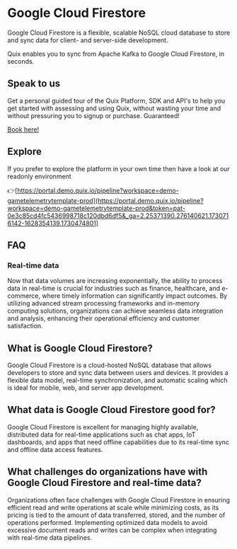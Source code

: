 <!--[tech-name]-->
# Google Cloud Firestore

<!--[blurb-about-tech]-->
Google Cloud Firestore is a flexible, scalable NoSQL cloud database to store and sync data for client- and server-side development.

Quix enables you to sync from Apache Kafka <span id="to_or_from">to</span> <span id="techname">Google Cloud Firestore</span>, in seconds.

## Speak to us

Get a personal guided tour of the Quix Platform, SDK and API's to help you get started with assessing and using Quix, without wasting your time and without pressuring you to signup or purchase. Guaranteed!

[Book here!](https://share.hsforms.com/1iW0TmZzKQMChk0lxd_tGiw4yjw2?__hstc=175542013.19c333c2ae8002be5fbc6a17a447e442.1730474801833.1730474801833.1730716142494.2&__hssc=175542013.2.1730716142494&__hsfp=3927774151)


## Explore

If you prefer to explore the platform in your own time then have a look at our readonly environment

👉[https://portal.demo.quix.io/pipeline?workspace=demo-gametelemetrytemplate-prod](https://portal.demo.quix.io/pipeline?workspace=demo-gametelemetrytemplate-prod&token=pat-0e3c85cd4fc5436998718c120dbd6df5&_ga=2.25371390.276140621.1730716142-1628354139.1730474801)


## FAQ

### Real-time data

Now that data volumes are increasing exponentially, the ability to process data in real-time is crucial for industries such as finance, healthcare, and e-commerce, where timely information can significantly impact outcomes. By utilizing advanced stream processing frameworks and in-memory computing solutions, organizations can achieve seamless data integration and analysis, enhancing their operational efficiency and customer satisfaction.

## What is <span id="techname">Google Cloud Firestore</span>?

<!--[tech-seo-text]-->
Google Cloud Firestore is a cloud-hosted NoSQL database that allows developers to store and sync data between users and devices. It provides a flexible data model, real-time synchronization, and automatic scaling which is ideal for mobile, web, and server app development.

## What data is <span id="techname">Google Cloud Firestore</span> good for?

<!--[tech-data-seo-text]-->
Google Cloud Firestore is excellent for managing highly available, distributed data for real-time applications such as chat apps, IoT dashboards, and apps that need offline capabilities due to its real-time sync and offline data access features.

## What challenges do organizations have with <span id="techname">Google Cloud Firestore</span> and real-time data?

<!--[tech-challenges-seo-text]-->
Organizations often face challenges with Google Cloud Firestore in ensuring efficient read and write operations at scale while minimizing costs, as its pricing is tied to the amount of data transferred, stored, and the number of operations performed. Implementing optimized data models to avoid excessive document reads and writes can be complex when integrating with real-time data pipelines.